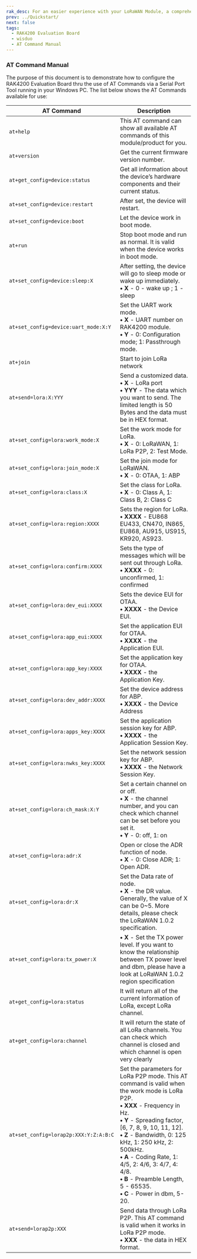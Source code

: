 ```yaml
---
rak_desc: For an easier experience with your LoRaWAN Module, a comprehensive list of commands for the LoRa P2P and LoRaWAN communication is provided. A serial communication interface is also presented for the two-way communication of the RAK4200 Evaluation Board. 
prev: ../Quickstart/
next: false
tags:
  - RAK4200 Evaluation Board
  - wisduo
  - AT Command Manual
---
```




### AT Command Manual

The purpose of this document is to demonstrate how to configure the RAK4200 Evaluation Board thru the use of AT Commands via a Serial Port Tool running in your Windows PC. The list below shows the AT Commands available for use:

|            **AT Command**              | **Description**    |
| -------------------------------------- | ------------------ |
| `at+help`                              | This AT command can show all available AT commands of this module/product for you.    |
| `at+version`                           | Get the current firmware version number.   |
| `at+get_config=device:status`          | Get all information about the device’s hardware components and their current status.    |
| `at+set_config=device:restart`         | After set, the device will restart.    |
| `at+set_config=device:boot`            | Let the device work in boot mode.     |
| `at+run`                               | Stop boot mode and run as normal. It is valid when the device works in boot mode.      |
| `at+set_config=device:sleep:X`         | After setting, the device will go to sleep mode or wake up immediately. <br> **• X** - 0 - wake up ; 1 - sleep  |
| `at+set_config=device:uart_mode:X:Y`   | Set the UART work mode.<br> **• X** - UART number on RAK4200 module. <br>**• Y** - 0: Configuration mode; 1: Passthrough mode.  |
| `at+join`                              | Start to join LoRa network    |
| `at+send=lora:X:YYY`                   | Send a customized data. <br> **• X** - LoRa port <br>**• YYY** - The data which you want to send. The limited length is 50 Bytes and the data must be in HEX format.    |
| `at+set_config=lora:work_mode:X`       | Set the work mode for LoRa. <br>**• X** - 0: LoRaWAN, 1: LoRa P2P, 2: Test Mode.     |
| `at+set_config=lora:join_mode:X`       | Set the join mode for LoRaWAN. <br>**• X** - 0: OTAA, 1: ABP       |
| `at+set_config=lora:class:X`           | Set the class for LoRa. <br>**• X** - 0: Class A, 1: Class B, 2: Class C     |
| `at+set_config=lora:region:XXXX`       | Sets the region for LoRa. <br> **• XXXX** - EU868 EU433, CN470, IN865, EU868, AU915, US915, KR920, AS923.   |
| `at+set_config=lora:confirm:XXXX`      | Sets the type of messages which will be sent out through LoRa. <br> **• XXXX** - 0: unconfirmed, 1: confirmed  |
| `at+set_config=lora:dev_eui:XXXX`      | Sets the device EUI for OTAA. <br>**• XXXX** - the Device EUI.  |
| `at+set_config=lora:app_eui:XXXX`      | Set the application EUI for OTAA. <br>**• XXXX** - the Application EUI.  |
| `at+set_config=lora:app_key:XXXX`      | Set the application key for OTAA. <br>**• XXXX** - the Application Key.   |
| `at+set_config=lora:dev_addr:XXXX`     | Set the device address for ABP. <br>**• XXXX** - the Device Address    |
| `at+set_config=lora:apps_key:XXXX`     | Set the application session key for ABP. <br>**• XXXX** - the Application Session Key. |
| `at+set_config=lora:nwks_key:XXXX`     | Set the network session key for ABP. <br>**• XXXX** - the Network Session Key. |
| `at+set_config=lora:ch_mask:X:Y`       | Set a certain channel on or off. <br>**• X** - the channel number, and you can check which channel can be set before you set it. <br>**• Y** - 0: off, 1: on  |
| `at+set_config=lora:adr:X`             | Open or close the ADR function of node. <br>**• X** - 0: Close ADR; 1: Open ADR.  |
| `at+set_config=lora:dr:X`              | Set the Data rate of node. <br>**• X** - the DR value. Generally, the value of X can be 0~5. More details, please check the LoRaWAN 1.0.2 specification. |
| `at+set_config=lora:tx_power:X`        | **• X** - Set the TX power level. If you want to know the relationship between TX power level and dbm, please have a look at LoRaWAN 1.0.2 region specification   |
| `at+get_config=lora:status`            | It will return all of the current information of LoRa, except LoRa channel. |
| `at+get_config=lora:channel`           | It will return the state of all LoRa channels. You can check which channel is closed and which channel is open very clearly     |
| `at+set_config=lorap2p:XXX:Y:Z:A:B:C`  | Set the parameters for LoRa P2P mode. This AT command is valid when the work mode is LoRa P2P. <br>**• XXX** - Frequency in Hz. <br>**• Y** - Spreading factor, [6, 7, 8, 9, 10, 11, 12]. <br>**• Z** - Bandwidth, 0: 125 kHz, 1: 250 kHz, 2: 500kHz. <br>**• A** - Coding Rate, 1: 4/5, 2: 4/6, 3: 4/7, 4: 4/8. <br>**• B** - Preamble Length, 5 - 65535. <br>**• C** - Power in dbm, 5-20. |
| `at+send=lorap2p:XXX`                  | Send data through LoRa P2P. This AT command is valid when it works in LoRa P2P mode. <br>**• XXX** - the data in HEX format.  |